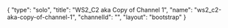 {
    "type": "solo",
    "title": "WS2_C2 aka Copy of Channel 1",
    "name": "ws2_c2-aka-copy-of-channel-1",
    "channelId": "",
    "layout": "bootstrap"
}